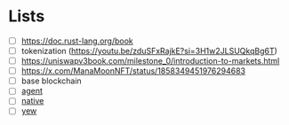 # Lists

- [ ] https://doc.rust-lang.org/book
- [ ] tokenization (https://youtu.be/zduSFxRajkE?si=3H1w2JLSUQkqBg6T)
- [ ] https://uniswapv3book.com/milestone_0/introduction-to-markets.html
- [ ] https://x.com/ManaMoonNFT/status/1858349451976294683
- [ ] base blockchain
- [ ] [agent](https://github.com/ai16z/eliza)
- [ ] [native](https://www.youtube.com/watch?v=0-S5a0eXPoc)
- [ ] [yew](https://yew.rs/docs/getting-started/build-a-sample-app)
